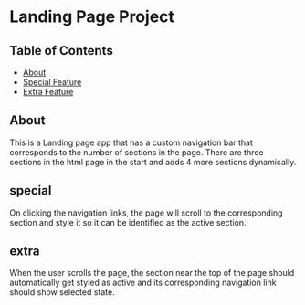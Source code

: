 # Landing Page Project

## Table of Contents

* [About](#about)
* [Special Feature](#special)
* [Extra Feature](#extra)

## About

This is a Landing page app that has a custom navigation bar that corresponds to the number of sections in the page. There are three sections in the html page in the start and adds 4 more sections dynamically. 


## special

On clicking the navigation links, the page will scroll to the corresponding section and style it so it can be identified as the active section. 


## extra

When the user scrolls the page, the section near the top of the page should automatically get styled as active and its corresponding navigation link should show selected state.
